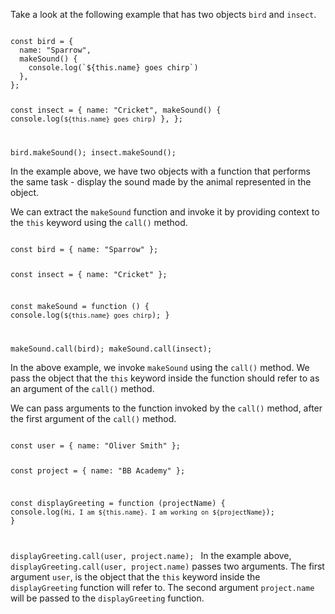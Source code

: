 Take a look at the following example
that has two objects `bird` and `insect`.​

<codeblock language="javascript" type="lesson">
<code>
const bird = {
  name: "Sparrow",
  makeSound() {
    console.log(`${this.name} goes chirp`)
  },
};

const insect = {
  name: "Cricket",
  makeSound() {
    console.log(`${this.name} goes chirp`)
  },
};

bird.makeSound();
insect.makeSound();
</code>
</codeblock>

In the example above,
we have two objects with a function
that performs the same task -
display the sound made by the animal
represented in the object.

We can extract the `makeSound` function
and
invoke it by providing context
to the `this` keyword
using the `call()` method.

<codeblock language="javascript" type="lesson">
<code>
const bird = { name: "Sparrow" };

const insect = { name: "Cricket" };

const makeSound = function () {
  console.log(`${this.name} goes chirp`);
}

makeSound.call(bird);
makeSound.call(insect);
</code>
</codeblock>

In the above example,
we invoke `makeSound` using the `call()` method.
We pass the object that the `this` keyword
inside the function should refer to
as an argument of the `call()` method.

We can pass arguments to the function
invoked by the `call()` method,
after the first argument of the `call()` method.

<codeblock language="javascript" type="lesson">
<code>
const user = { name: "Oliver Smith" };

const project = { name: "BB Academy" };

const displayGreeting = function (projectName) {
  console.log(`Hi, I am ${this.name}. I am working on ${projectName}`);
}

displayGreeting.call(user, project.name);
</code>
</codeblock>In the example above,
`displayGreeting.call(user, project.name)`
passes two arguments.
The first argument `user`,
is the object that the `this` keyword
inside the `displayGreeting` function
will refer to.
The second argument `project.name`
will be passed to the `displayGreeting` function.
